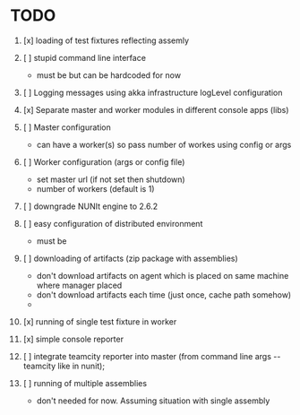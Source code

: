 # TODO

1. [x] loading of test fixtures reflecting assemly
1. [ ] stupid command line interface
	- must be but can be hardcoded for now
1. [ ] Logging messages using akka infrastructure logLevel configuration
1. [x] Separate master and worker modules in different console apps (libs)

1. [ ] Master configuration
	- can have a worker(s) so pass number of workes using config or args
1. [ ] Worker configuration (args or config file)
	- set master url (if not set then shutdown)
	- number of workers (default is 1)
1. [ ] downgrade NUNIt engine to 2.6.2
1. [ ] easy configuration of distributed environment
	- must be
1. [ ] downloading of artifacts (zip package with assemblies)
	- don't download artifacts on agent which is placed on same machine where manager placed
	- don't download artifacts each time (just once, cache path somehow)
	- 
1. [x] running of single test fixture in worker
1. [x] simple console reporter
1. [ ] integrate teamcity reporter into master (from command line args --teamcity like in nunit);
1. [ ] running of multiple assemblies
	- don't needed for now. Assuming situation with single assembly